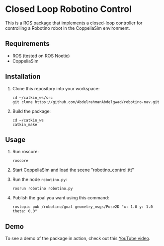 # Closed Loop Robotino Control

This is a ROS package that implements a closed-loop controller for controlling a Robotino robot in the CoppeliaSim environment.

## Requirements

- ROS (tested on ROS Noetic)
- CoppeliaSim

## Installation

1. Clone this repository into your workspace:

    ```
    cd ~/catkin_ws/src
    git clone https://github.com/AbdelrahmanAbdelgwad/robotino-nav.git
    ```

2. Build the package:

    ```
    cd ~/catkin_ws
    catkin_make
    ```

## Usage

1. Run roscore:

    ```
    roscore
    ```

2. Start CoppeliaSim and load the scene "robotino_control.ttt"

3. Run the node `robotino.py`:

    ```
    rosrun robotino robotino.py
    ```

4. Publish the goal you want using this command:

    ```
    rostopic pub /robotino/goal geometry_msgs/Pose2D "x: 1.0 y: 1.0 theta: 0.0"
    ```
    
## Demo

To see a demo of the package in action, check out this [YouTube video](https://youtu.be/jZwYCSb5Pko).
